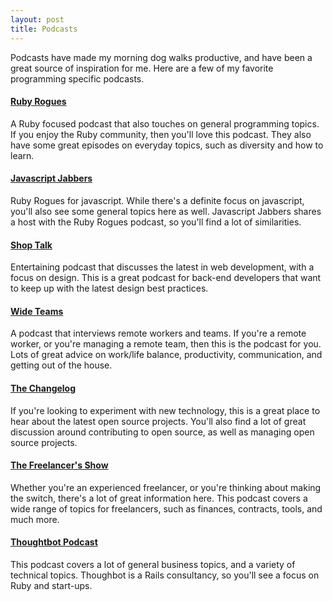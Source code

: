 ```yaml
---
layout: post
title: Podcasts
---
```

Podcasts have made my morning dog walks productive, and have been a great
source of inspiration for me. Here are a few of my favorite programming
specific podcasts.

#### [Ruby Rogues](http://rubyrogues.com)
A Ruby focused podcast that also touches on general programming topics. If you
enjoy the Ruby community, then you'll love this podcast. They also have some
great episodes on everyday topics, such as diversity and how to learn.

#### [Javascript Jabbers](http://javascriptjabber.com)
Ruby Rogues for javascript. While there's a definite focus on javascript,
you'll also see some general topics here as well. Javascript Jabbers shares a
host with the Ruby Rogues podcast, so you'll find a lot of similarities.

#### [Shop Talk](http://shoptalkshow.com)
Entertaining podcast that discusses the latest in web development, with a
focus on design. This is a great podcast for back-end developers that want to
keep up with the latest design best practices.

#### [Wide Teams](http://www.wideteams.com)
A podcast that interviews remote workers and teams. If you're a remote worker,
or you're managing a remote team, then this is the podcast for you. Lots of
great advice on work/life balance, productivity, communication, and getting out
of the house.

#### [The Changelog](http://thechangelog.com)
If you're looking to experiment with new technology, this is a great place to
hear about the latest open source projects. You'll also find a lot of great
discussion around contributing to open source, as well as managing open source
projects.

#### [The Freelancer's Show](http://www.freelancersshow.com)
Whether you're an experienced freelancer, or you're thinking about making the
switch, there's a lot of great information here. This podcast covers a wide
range of topics for freelancers, such as finances, contracts, tools, and much
more.

#### [Thoughtbot Podcast](http://podcasts.thoughtbot.com/giantrobots)
This podcast covers a lot of general business topics, and a variety of
technical topics. Thoughbot is a Rails consultancy, so you'll see a focus on
Ruby and start-ups.

